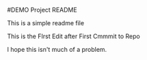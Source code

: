 #DEMO Project README

This is a simple readme file

This is the FIrst Edit after First Cmmmit to Repo

I hope this isn't much of a problem.